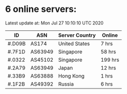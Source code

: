 # 6 online servers:

Latest update at: Mon Jul 27 10:10:10 UTC 2020

| ID | ASN | Server Country | Online |
| -- | --- | -------------- | ------ |
| #.D09B | AS174 | United States | 7 hrs |
| #.7F1D | AS63949 | Singapore | 58 hrs |
| #.0322 | AS45102 | Singapore | 199 hrs |
| #.2A79 | AS63949 | Japan | 12 hrs |
| #.33B9 | AS63888 | Hong Kong | 1 hrs |
| #.1F2B | AS49392 | Russia | 6 hrs |

